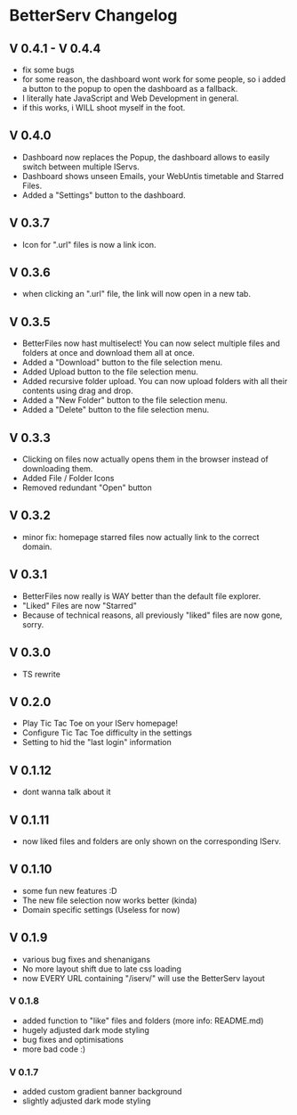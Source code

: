 # BetterServ Changelog

## V 0.4.1 - V 0.4.4

- fix some bugs
- for some reason, the dashboard wont work for some people, so i added a button to the popup to open the dashboard as a fallback.
- I literally hate JavaScript and Web Development in general.
- if this works, i WILL shoot myself in the foot.

## V 0.4.0

- Dashboard now replaces the Popup, the dashboard allows to easily switch between multiple IServs.
- Dashboard shows unseen Emails, your WebUntis timetable and Starred Files.
- Added a "Settings" button to the dashboard.

## V 0.3.7

- Icon for ".url" files is now a link icon.

## V 0.3.6

- when clicking an ".url" file, the link will now open in a new tab.

## V 0.3.5

- BetterFiles now hast multiselect! You can now select multiple files and folders at once and download them all at once.
- Added a "Download" button to the file selection menu.
- Added Upload button to the file selection menu.
- Added recursive folder upload. You can now upload folders with all their contents using drag and drop.
- Added a "New Folder" button to the file selection menu.
- Added a "Delete" button to the file selection menu.

## V 0.3.3

- Clicking on files now actually opens them in the browser instead of downloading them.
- Added File / Folder Icons
- Removed redundant "Open" button

## V 0.3.2

- minor fix: homepage starred files now actually link to the correct domain.

## V 0.3.1

- BetterFiles now really is WAY better than the default file explorer.
- "Liked" Files are now "Starred"
- Because of technical reasons, all previously "liked" files are now gone, sorry.

## V 0.3.0

- TS rewrite

## V 0.2.0

- Play Tic Tac Toe on your IServ homepage!
- Configure Tic Tac Toe difficulty in the settings
- Setting to hid the "last login" information

## V 0.1.12

- dont wanna talk about it

## V 0.1.11

- now liked files and folders are only shown on the corresponding IServ.

## V 0.1.10

- some fun new features :D
- The new file selection now works better (kinda)
- Domain specific settings (Useless for now)

## V 0.1.9

- various bug fixes and shenanigans
- No more layout shift due to late css loading
- now EVERY URL containing "/iserv/" will use the BetterServ layout

### V 0.1.8

- added function to "like" files and folders (more info: README.md)
- hugely adjusted dark mode styling
- bug fixes and optimisations
- more bad code :)

### V 0.1.7

- added custom gradient banner background
- slightly adjusted dark mode styling
